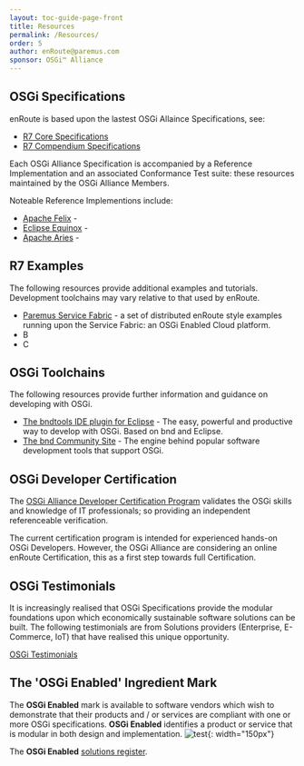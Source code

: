 ```yaml
---
layout: toc-guide-page-front
title: Resources
permalink: /Resources/
order: 5
author: enRoute@paremus.com
sponsor: OSGi™ Alliance
---
```


## OSGi Specifications

enRoute is based upon the lastest OSGi Allaince Specifications, see:

* [R7 Core Specifications](https://osgi.org/hudson/job/build.core/lastSuccessfulBuild/artifact/osgi.specs/generated/html/core/index.html)
* [R7 Compendium Specifications](https://osgi.org/hudson/job/build.cmpn/lastSuccessfulBuild/artifact/osgi.specs/generated/html/cmpn/index.html)

Each OSGi Alliance Specification is accompanied by a Reference Implementation and an associated Conformance Test suite: these resources maintained by the OSGi Alliance Members.

Noteable Reference Implementions include:

* [Apache Felix](http://felix.apache.org) -
* [Eclipse Equinox](https://www.eclipse.org/equinox/) -
* [Apache Aries](http://aries.apache.org) -


## R7 Examples 

The following resources provide additional examples and tutorials. Development toolchains may vary relative to that used by enRoute.

* [Paremus Service Fabric](https://docs.paremus.com) - a set of distributed enRoute style examples running upon the Service Fabric: an OSGi Enabled Cloud platform.
* B
* C


## OSGi Toolchains

The following resources provide further information and guidance on developing with OSGi. 

* [The bndtools IDE plugin for Eclipse](http://bndtools.org) - The easy, powerful and productive way to develop with OSGi. Based on bnd and Eclipse. 
* [The bnd Community Site](http://bnd.bndtools.org) - The engine behind popular software development tools that support OSGi.


## OSGi Developer Certification

The [OSGi Alliance Developer Certification Program](https://www.osgi.org/osgi-compliance/developer-certification/) validates the OSGi skills and knowledge of IT professionals; so providing an independent referenceable verification.

The current certification program is intended for experienced hands-on OSGi Developers. However, the OSGi Alliance are considering an online enRoute Certification, this as a first step towards full Certification.


## OSGi Testimonials

It is increasingly realised that OSGi Specifications provide the modular foundations upon which economically sustainable software solutions can be built. The following testimonials are from Solutions providers (Enterprise, E-Commerce, IoT) that have realised this unique opportunity.
   
[OSGi Testimonials](https://www.osgi.org/about-us/testimonials/)


## The 'OSGi Enabled' Ingredient Mark

The **OSGi Enabled** mark is available to software vendors which wish to demonstrate that their products and / or services are compliant with one or more OSGi specifications. **OSGi Enabled** identifies a product or service that is modular in both design and implementation.
![test](img/OSGiMark_Enabled_RGB.png){: width="150px"}

The **OSGi Enabled** [solutions register](https://www.osgi.org/osgi-compliance/osgi-enabled/osgi-enabled-products-and-services/).


